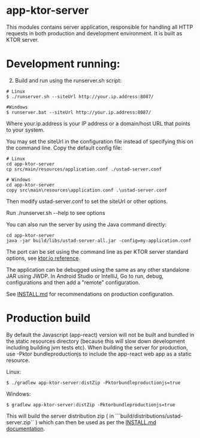 
# app-ktor-server

This modules contains server application, responsible for handling all HTTP requests 
in both production and development environment. It is built as KTOR server.

# Development running:

2. Build and run using the runserver.sh script:

```
# Linux
$ ./runserver.sh --siteUrl http://your.ip.address:8087/

#Windows
$ runserver.bat --siteUrl http://your.ip.address:8087/
```

Where your.ip.address is your IP address or a domain/host URL that points to your system. 

You may set the siteUrl in the configuration file instead of specifying this on the command line.
Copy the default config file:
```
# Linux
cd app-ktor-server
cp src/main/resources/application.conf ./ustad-server.conf

# Windows
cd app-ktor-server
copy src\main\resources\application.conf .\ustad-server.conf
```
Then modify ustad-server.conf to set the siteUrl or other options.

Run ./runserver.sh --help to see options

You can also run the server by using the Java command directly:
```
cd app-ktor-server
java -jar build/libs/ustad-server-all.jar -config=my-application.conf
```

The port can be set using the command line as per KTOR server standard options, see
[ktor.io reference](https://ktor.io/docs/configurations.html#command-line).

The application can be debugged using the same as any other standalone JAR using JWDP. In Android
Studio or IntelliJ, Go to  run, debug, configurations and then add a "remote" configuration.

See [INSTALL.md](../INSTALL.md) for recommendations on production configuration.

# Production build

By default the Javascript (app-react) version will not be built and bundled in the static resources
directory (because this will slow down development including building jvm tests etc). When building
the server for production, use -Pktor bundleproductionjs to include the app-react web app as a
static resource.

Linux:
```
$ ./gradlew app-ktor-server:distZip -Pktorbundleproductionjs=true
```

Windows:
```
$ gradlew app-ktor-server:distZip -Pktorbundleproductionjs=true
```

This will build the server distribution zip ( in ```build/distributions/ustad-server.zip`` ) which can
then be used as per the [INSTALL.md documentation](../INSTALL.md).
